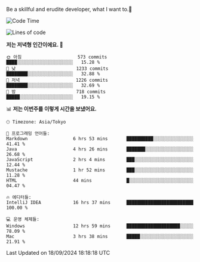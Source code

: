 Be a skillful and erudite developer, what I want to.👶

<!--START_SECTION:waka-->
![Code Time](http://img.shields.io/badge/Code%20Time-1%2C279%20hrs%2043%20mins-blue)

![Lines of code](https://img.shields.io/badge/%EC%A0%80%EB%8A%94%20%EC%97%AC%ED%83%9C%EA%B9%8C%EC%A7%80%20-2.9%20million%20%EC%A4%84%EC%9D%98%20%EC%BD%94%EB%93%9C%EB%A5%BC%20%EC%9E%91%EC%84%B1%ED%96%88%EC%96%B4%EC%9A%94.-blue)

**저는 저녁형 인간이에요. 🦉** 

```text
🌞 아침                     573 commits         ████░░░░░░░░░░░░░░░░░░░░░   15.28 % 
🌆 낮　                     1233 commits        ████████░░░░░░░░░░░░░░░░░   32.88 % 
🌃 저녁                     1226 commits        ████████░░░░░░░░░░░░░░░░░   32.69 % 
🌙 밤　                     718 commits         █████░░░░░░░░░░░░░░░░░░░░   19.15 % 
```


📊 **저는 이번주를 이렇게 시간을 보냈어요.** 

```text
🕑︎ Timezone: Asia/Tokyo

💬 프로그래밍 언어들: 
Markdown                 6 hrs 53 mins       ██████████░░░░░░░░░░░░░░░   41.41 % 
Java                     4 hrs 26 mins       ███████░░░░░░░░░░░░░░░░░░   26.68 % 
JavaScript               2 hrs 4 mins        ███░░░░░░░░░░░░░░░░░░░░░░   12.44 % 
Mustache                 1 hr 52 mins        ███░░░░░░░░░░░░░░░░░░░░░░   11.28 % 
HTML                     44 mins             █░░░░░░░░░░░░░░░░░░░░░░░░   04.47 % 

🔥 에디터들: 
IntelliJ IDEA            16 hrs 37 mins      █████████████████████████   100.00 % 

💻 운영 체제들: 
Windows                  12 hrs 59 mins      ████████████████████░░░░░   78.09 % 
Mac                      3 hrs 38 mins       █████░░░░░░░░░░░░░░░░░░░░   21.91 % 
```


 Last Updated on 18/09/2024 18:18:18 UTC
<!--END_SECTION:waka-->
